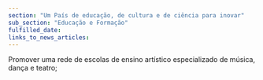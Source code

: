 ```yaml
---
section: "Um País de educação, de cultura e de ciência para inovar"
sub_section: "Educação e Formação"
fulfilled_date:
links_to_news_articles:
---
```


Promover uma rede de escolas de ensino artístico especializado de música, dança e teatro;